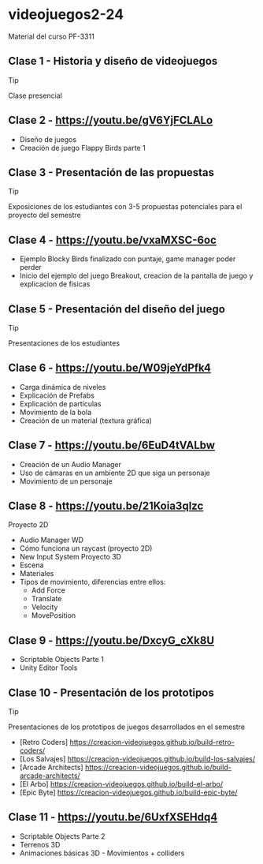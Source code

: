 # videojuegos2-24
Material del curso PF-3311


## Clase 1 - Historia y diseño de videojuegos
> [!TIP]
> Clase presencial

## Clase 2 - https://youtu.be/gV6YjFCLALo
- Diseño de juegos
- Creación de juego Flappy Birds parte 1

## Clase 3 - Presentación de las propuestas
> [!TIP]
> Exposiciones de los estudiantes con 3-5 propuestas potenciales para el proyecto del semestre

## Clase 4 - https://youtu.be/vxaMXSC-6oc
- Ejemplo Blocky Birds finalizado con puntaje, game manager poder perder
- Inicio del ejemplo del juego Breakout, creacion de la pantalla de juego y explicacion de fisicas

## Clase 5 - Presentación del diseño del juego
> [!TIP]
> Presentaciones de los estudiantes

## Clase 6 - https://youtu.be/W09jeYdPfk4
- Carga dinámica de niveles
- Explicación de Prefabs
- Explicación de partículas
- Movimiento de la bola
- Creación de un material (textura gráfica)

## Clase 7 - https://youtu.be/6EuD4tVALbw
- Creación de un Audio Manager
- Uso de cámaras en un ambiente 2D que siga un personaje
- Movimiento de un personaje

## Clase 8 - https://youtu.be/21Koia3qlzc
Proyecto 2D
- Audio Manager WD
- Cómo funciona un raycast (proyecto 2D)
- New Input System
Proyecto 3D
- Escena
- Materiales
- Tipos de movimiento, diferencias entre ellos:
  * Add Force
  * Translate
  * Velocity
  * MovePosition

## Clase 9 - https://youtu.be/DxcyG_cXk8U
- Scriptable Objects Parte 1
- Unity Editor Tools

## Clase 10 - Presentación de los prototipos
> [!TIP]
> Presentaciones de los prototipos de juegos desarrollados en el semestre

- [Retro Coders] https://creacion-videojuegos.github.io/build-retro-coders/
- [Los Salvajes] https://creacion-videojuegos.github.io/build-los-salvajes/
- [Arcade Architects] https://creacion-videojuegos.github.io/build-arcade-architects/
- [El Arbo] https://creacion-videojuegos.github.io/build-el-arbo/
- [Epic Byte] https://creacion-videojuegos.github.io/build-epic-byte/

## Clase 11 - https://youtu.be/6UxfXSEHdq4

- Scriptable Objects Parte 2
- Terrenos 3D
- Animaciones básicas 3D - Movimientos + colliders
